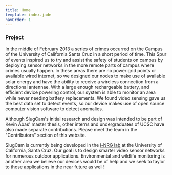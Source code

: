 ```yaml
---
title: Home
template: index.jade
navOrder: 1
---
```



### Project

In the middle of February 2013 a series of crimes occurred on the Campus of the University
of California Santa Cruz in a short period of time. This Spur of events inspired us to try and assist the safety of
students on campus by deploying sensor networks in the more remote parts of campus where crimes usually
happen. In these areas there are no power grid points or available wired internet, so we designed our nodes
to make use of available solar energy and have the ability to receive a wireless connection from a directional antennae. With a large enough rechargeable battery, and efficient device
powering control, our system is able to monitor an area while never needing battery replacements. We found
video sensing gave us the best data set to detect events, so our device makes use of open source computer
vision software to detect anomalies. 

Although SlugCam's initial research and design was intended to be part of Kevin Abas' master thesis, other interns and
undergraduates of UCSC have also made separate contributions. Please meet the team in the "Contributors" section of this website. 


SlugCam is currently being developed in the [i-NRG
lab](http://inrg.cse.ucsc.edu/inrgwiki) at the University of California, Santa
Cruz. Our goal is to design smarter video sensor networks for numerous outdoor applications. Environmental and wildlife monitoring
is another area we believe our devices would be of help and we seek to taylor to those applications in the near future as well!




